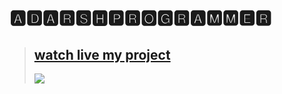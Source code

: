 # 🅰🅳🅰🆁🆂🅷🅿🆁🅾🅶🆁🅰🅼🅼🅴🆁
><h2><a href="https://adarshprogrammer.github.io/My-Projects/">watch live my project</a></h2>
><a src="https://www.facebook.com/adarshkumarx1/"><img src="![image](https://user-images.githubusercontent.com/100017142/167455313-3c85634d-5e2d-45b1-b55e-3279194b8257.png)"></img></a>
